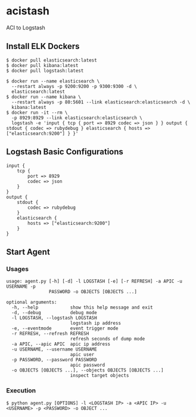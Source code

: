 # acistash
ACI to Logstash

## Install ELK Dockers

	$ docker pull elasticsearch:latest
	$ docker pull kibana:latest
	$ docker pull logstash:latest
	
	$ docker run --name elasticsearch \
	  --restart always -p 9200:9200 -p 9300:9300 -d \
	  elasticsearch:latest
	$ docker run --name kibana \
	  --restart always -p 80:5601 --link elasticsearch:elasticsearch -d \
	  kibana:latest
	$ docker run -it --rm \
	  -p 8929:8929 --link elasticsearch:elasticsearch \
	  logstash -e 'input { tcp { port => 8929 codec => json } } output { stdout { codec => rubydebug } elasticsearch { hosts => ["elasticsearch:9200"] } }'

## Logstash Basic Configurations

	input {
		tcp {
			port => 8929
			codec => json 
		}
	}
	output {
		stdout {
			codec => rubydebug
		}
		elasticsearch {
			hosts => ["elasticsearch:9200"]
		}
	}

## Start Agent

### Usages

	usage: agent.py [-h] [-d] -l LOGSTASH [-e] [-r REFRESH] -a APIC -u USERNAME -p
	                PASSWORD -o OBJECTS [OBJECTS ...]
	
	optional arguments:
	  -h, --help            show this help message and exit
	  -d, --debug           debug mode
	  -l LOGSTASH, --logstash LOGSTASH
	                        logstash ip address
	  -e, --eventmode       event trigger mode
	  -r REFRESH, --refresh REFRESH
	                        refresh seconds of dump mode
	  -a APIC, --apic APIC  apic ip address
	  -u USERNAME, --username USERNAME
	                        apic user
	  -p PASSWORD, --password PASSWORD
	                        apic password
	  -o OBJECTS [OBJECTS ...], --objects OBJECTS [OBJECTS ...]
	                        inspect target objects

### Execution

	$ python agent.py [OPTIONS] -l <LOGSTASH IP> -a <APIC IP> -u <USERNAME> -p <PASSWORD> -o OBJECT ...
